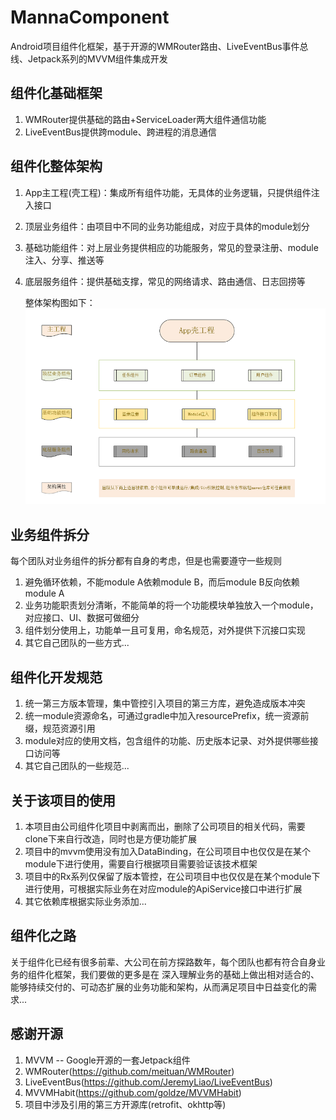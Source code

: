 # MannaComponent
Android项目组件化框架，基于开源的WMRouter路由、LiveEventBus事件总线、Jetpack系列的MVVM组件集成开发


## 组件化基础框架
1. WMRouter提供基础的路由+ServiceLoader两大组件通信功能
2. LiveEventBus提供跨module、跨进程的消息通信


## 组件化整体架构
1. App主工程(壳工程)：集成所有组件功能，无具体的业务逻辑，只提供组件注入接口
2. 顶层业务组件：由项目中不同的业务功能组成，对应于具体的module划分
3. 基础功能组件：对上层业务提供相应的功能服务，常见的登录注册、module注入、分享、推送等
4. 底层服务组件：提供基础支撑，常见的网络请求、路由通信、日志回捞等


    整体架构图如下：
![Image](https://github.com/MannaYang/MannaComponent/blob/master/snapshot/ic_component.png)

## 业务组件拆分
每个团队对业务组件的拆分都有自身的考虑，但是也需要遵守一些规则
1. 避免循环依赖，不能module A依赖module B，而后module B反向依赖module A
2. 业务功能职责划分清晰，不能简单的将一个功能模块单独放入一个module，对应接口、UI、数据可做细分
3. 组件划分使用上，功能单一且可复用，命名规范，对外提供下沉接口实现
4. 其它自己团队的一些方式...

## 组件化开发规范
1. 统一第三方版本管理，集中管控引入项目的第三方库，避免造成版本冲突
2. 统一module资源命名，可通过gradle中加入resourcePrefix，统一资源前缀，规范资源引用
3. module对应的使用文档，包含组件的功能、历史版本记录、对外提供哪些接口访问等
4. 其它自己团队的一些规范...

## 关于该项目的使用
1. 本项目由公司组件化项目中剥离而出，删除了公司项目的相关代码，需要clone下来自行改造，同时也是方便功能扩展
2. 项目中的mvvm使用没有加入DataBinding，在公司项目中也仅仅是在某个module下进行使用，需要自行根据项目需要验证该技术框架
3. 项目中的Rx系列仅保留了版本管控，在公司项目中也仅仅是在某个module下进行使用，可根据实际业务在对应module的ApiService接口中进行扩展
4. 其它依赖库根据实际业务添加...


## 组件化之路
关于组件化已经有很多前辈、大公司在前方探路数年，每个团队也都有符合自身业务的组件化框架，我们要做的更多是在
深入理解业务的基础上做出相对适合的、能够持续交付的、可动态扩展的业务功能和架构，从而满足项目中日益变化的需求...


## 感谢开源
1. MVVM  -- Google开源的一套Jetpack组件
1. WMRouter(https://github.com/meituan/WMRouter)
2. LiveEventBus(https://github.com/JeremyLiao/LiveEventBus)
3. MVVMHabit(https://github.com/goldze/MVVMHabit)
4. 项目中涉及引用的第三方开源库(retrofit、okhttp等)

